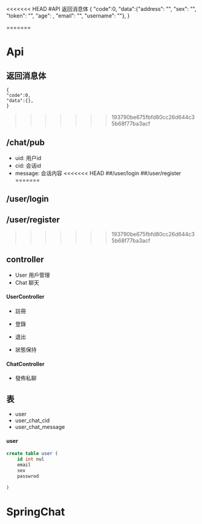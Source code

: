 <<<<<<< HEAD
#API
返回消息体
{
"code":0,
"data":{"address": "",
"sex": "",
"token": "",
"age": ,
"email": "",
"username": ""},
}

=======

# Api
## 返回消息体
```
{
"code":0,
"data":{},
}
```

>>>>>>> 193790be675fbfd80cc26d644c35b68f77ba3acf
## /chat/pub
- uid: 用户id
- cid: 会话id
- message: 会话内容
<<<<<<< HEAD
##/user/login
##/user/register
=======

## /user/login

## /user/register

>>>>>>> 193790be675fbfd80cc26d644c35b68f77ba3acf

## controller
- User 用戶管理
- Chat 聊天

#### UserController
- 註冊
- 登錄
- 退出

- 狀態保持

#### ChatController
- 發佈私聊

## 表
- user
- user_chat_cid
- user_chat_message
#### user
```sql
create table user (
    id int nul
    email
    sex
    passwrod            
 
)
```
# SpringChat

